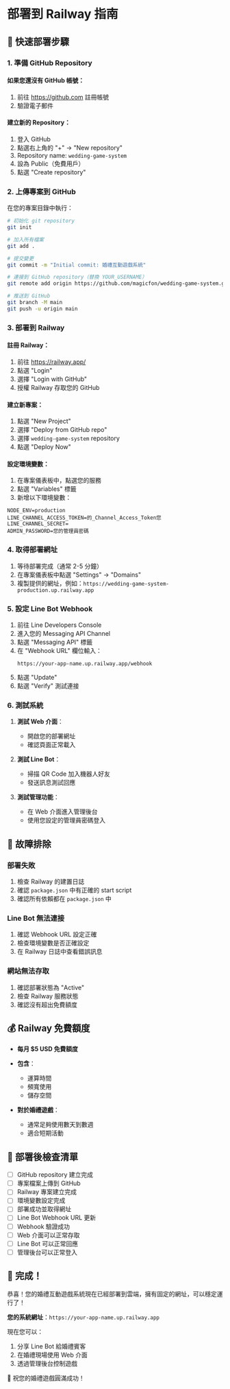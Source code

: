 # 部署到 Railway 指南

## 🚀 快速部署步驟

### 1. 準備 GitHub Repository

#### 如果您還沒有 GitHub 帳號：
1. 前往 https://github.com 註冊帳號
2. 驗證電子郵件

#### 建立新的 Repository：
1. 登入 GitHub
2. 點選右上角的 "+" → "New repository"
3. Repository name: `wedding-game-system`
4. 設為 Public（免費用戶）
5. 點選 "Create repository"

### 2. 上傳專案到 GitHub

在您的專案目錄中執行：

```bash
# 初始化 git repository
git init

# 加入所有檔案
git add .

# 提交變更
git commit -m "Initial commit: 婚禮互動遊戲系統"

# 連接到 GitHub repository（替換 YOUR_USERNAME）
git remote add origin https://github.com/magicfon/wedding-game-system.git

# 推送到 GitHub
git branch -M main
git push -u origin main
```

### 3. 部署到 Railway

#### 註冊 Railway：
1. 前往 https://railway.app/
2. 點選 "Login"
3. 選擇 "Login with GitHub"
4. 授權 Railway 存取您的 GitHub

#### 建立新專案：
1. 點選 "New Project"
2. 選擇 "Deploy from GitHub repo"
3. 選擇 `wedding-game-system` repository
4. 點選 "Deploy Now"

#### 設定環境變數：
1. 在專案儀表板中，點選您的服務
2. 點選 "Variables" 標籤
3. 新增以下環境變數：

```
NODE_ENV=production
LINE_CHANNEL_ACCESS_TOKEN=的_Channel_Access_Token您
LINE_CHANNEL_SECRET=
ADMIN_PASSWORD=您的管理員密碼
```

### 4. 取得部署網址

1. 等待部署完成（通常 2-5 分鐘）
2. 在專案儀表板中點選 "Settings" → "Domains"
3. 複製提供的網址，例如：`https://wedding-game-system-production.up.railway.app`

### 5. 設定 Line Bot Webhook

1. 前往 Line Developers Console
2. 進入您的 Messaging API Channel
3. 點選 "Messaging API" 標籤
4. 在 "Webhook URL" 欄位輸入：
   ```
   https://your-app-name.up.railway.app/webhook
   ```
5. 點選 "Update"
6. 點選 "Verify" 測試連接

### 6. 測試系統

1. **測試 Web 介面**：
   - 開啟您的部署網址
   - 確認頁面正常載入

2. **測試 Line Bot**：
   - 掃描 QR Code 加入機器人好友
   - 發送訊息測試回應

3. **測試管理功能**：
   - 在 Web 介面進入管理後台
   - 使用您設定的管理員密碼登入

## 🔧 故障排除

### 部署失敗
1. 檢查 Railway 的建置日誌
2. 確認 `package.json` 中有正確的 start script
3. 確認所有依賴都在 `package.json` 中

### Line Bot 無法連接
1. 確認 Webhook URL 設定正確
2. 檢查環境變數是否正確設定
3. 在 Railway 日誌中查看錯誤訊息

### 網站無法存取
1. 確認部署狀態為 "Active"
2. 檢查 Railway 服務狀態
3. 確認沒有超出免費額度

## 💰 Railway 免費額度

- **每月 $5 USD 免費額度**
- **包含**：
  - 運算時間
  - 頻寬使用
  - 儲存空間

- **對於婚禮遊戲**：
  - 通常足夠使用數天到數週
  - 適合短期活動

## 🎯 部署後檢查清單

- [ ] GitHub repository 建立完成
- [ ] 專案檔案上傳到 GitHub
- [ ] Railway 專案建立完成
- [ ] 環境變數設定完成
- [ ] 部署成功並取得網址
- [ ] Line Bot Webhook URL 更新
- [ ] Webhook 驗證成功
- [ ] Web 介面可以正常存取
- [ ] Line Bot 可以正常回應
- [ ] 管理後台可以正常登入

## 🚀 完成！

恭喜！您的婚禮互動遊戲系統現在已經部署到雲端，擁有固定的網址，可以穩定運行了！

**您的系統網址**：`https://your-app-name.up.railway.app`

現在您可以：
1. 分享 Line Bot 給婚禮賓客
2. 在婚禮現場使用 Web 介面
3. 透過管理後台控制遊戲

🎉 祝您的婚禮遊戲圓滿成功！

